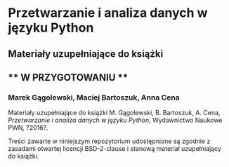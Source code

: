 #  Przetwarzanie i analiza danych w języku Python #
##       Materiały uzupełniające do książki       ##
##             ** W PRZYGOTOWANIU **              ##
### Marek Gągolewski, Maciej Bartoszuk, Anna Cena ###


Materiały uzupełniające do książki
M. Gągolewski, B. Bartoszuk, A. Cena, *Przetwarzanie i analiza danych w języku Python*,
Wydawnictwo Naukowe PWN, ?2016?.

Treści zawarte w niniejszym repozytorium
udostępnione są zgodnie z zasadami otwartej licencji BSD-2-clause
i stanową materiał uzupełniający do książki.

<!-- Więcej informacji [na stronie WWW książki](TO_DO_LINK). -->
